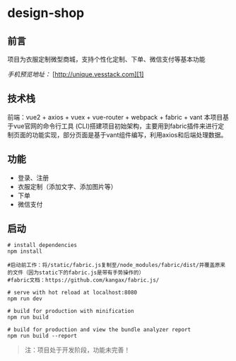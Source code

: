 # design-shop
## 前言 ##
项目为衣服定制微型商城，支持个性化定制、下单、微信支付等基本功能

*手机预览地址：* [http://unique.vesstack.com][1]

## 技术栈 ##

前端：vue2 + axios + vuex + vue-router + webpack + fabric + vant
本项目基于vue官网的命令行工具 (CLI)搭建项目初始架构，主要用到fabric插件来进行定制页面的功能实现，部分页面是基于vant组件编写，利用axios和后端处理数据。
## 功能 ##

 - 登录、注册
 - 衣服定制（添加文字、添加图片等）
 - 下单
 - 微信支付

## 启动 ##

    # install dependencies
    npm install

	#启动前工作：将/static/fabric.js复制至/node_modules/fabric/dist/并覆盖原来的文件（因为static下的fabric.js是带有手势操作的）
	#fabric文档：https://github.com/kangax/fabric.js/

	# serve with hot reload at localhost:8080
	npm run dev

	# build for production with minification
	npm run build

	# build for production and view the bundle analyzer report
	npm run build --report


> 注：项目处于开发阶段，功能未完善！


  [1]: http://unique.vesstack.com